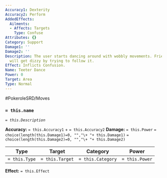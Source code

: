 ```yaml
---
Accuracy1: Dexterity
Accuracy2: Perform
AddedEffects:
  Ailments:
  - Affects: Targets
    Type: Confuse
Attributes: {}
Category: Support
Damage1: ''
Damage2: ''
Description: The user starts dancing around with wobbly movements. Friends and foes
  will get dizzy by trying to follow it.
Effect: Inflicts Confusion.
Name: Teeter Dance
Power: 0
Target: Area
Type: Normal
---
```


#PokeroleSRD/Moves

### `= this.name`
*`= this.Description`*

**Accuracy:** `= this.Accuracy1` + `= this.Accuracy2`
**Damage:** `= this.Power` `= choice(length(this.Damage1)=0, "","\+ "+ this.Damage1)` `= choice(length(this.Damage2)=0, "","\+ "+ this.Damage2)`

| Type          | Target          | Category          | Power          |
| ------------- | --------------- | ----------------  | -------------- |
| `= this.Type` | `= this.Target` | `= this.Category` | `= this.Power` | 

**Effect:** `= this.Effect`